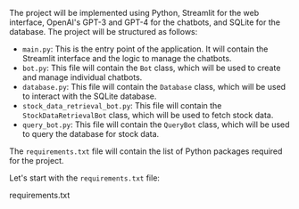 The project will be implemented using Python, Streamlit for the web interface, OpenAI's GPT-3 and GPT-4 for the chatbots, and SQLite for the database. The project will be structured as follows:

- `main.py`: This is the entry point of the application. It will contain the Streamlit interface and the logic to manage the chatbots.
- `bot.py`: This file will contain the `Bot` class, which will be used to create and manage individual chatbots.
- `database.py`: This file will contain the `Database` class, which will be used to interact with the SQLite database.
- `stock_data_retrieval_bot.py`: This file will contain the `StockDataRetrievalBot` class, which will be used to fetch stock data.
- `query_bot.py`: This file will contain the `QueryBot` class, which will be used to query the database for stock data.

The `requirements.txt` file will contain the list of Python packages required for the project.

Let's start with the `requirements.txt` file:

requirements.txt
